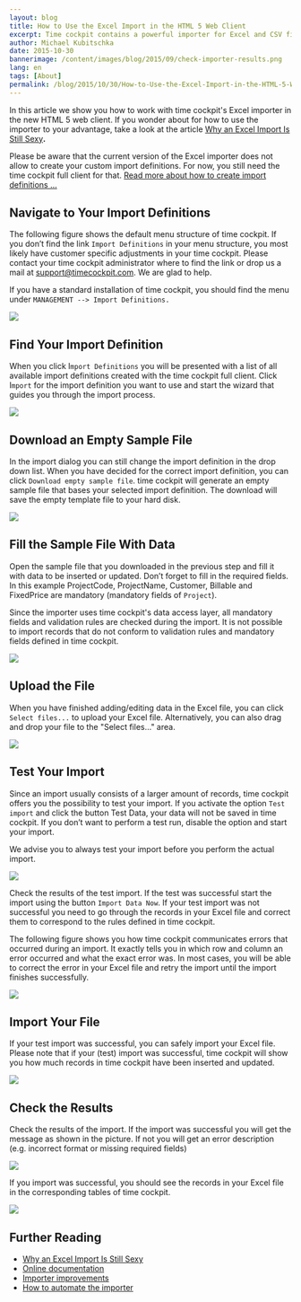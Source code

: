 ```yaml
---
layout: blog
title: How to Use the Excel Import in the HTML 5 Web Client
excerpt: Time cockpit contains a powerful importer for Excel and CSV files. You might have already used it in time cockpit's full client. This month we added the Excel importer to the new HTML5 client. In this article we describe how it works.
author: Michael Kubitschka
date: 2015-10-30
bannerimage: /content/images/blog/2015/09/check-importer-results.png
lang: en
tags: [About]
permalink: /blog/2015/10/30/How-to-Use-the-Excel-Import-in-the-HTML-5-Web-Client
---
```


<p>In this article we show you how to work with time cockpit's Excel importer in the new HTML 5 web client. If you wonder about for how to use the importer to your advantage, take a look at the article <a href="~/blog/2015/10/30/Why-An-Excel-Import-Is-Still-Sexy" target="_blank">Why an Excel Import Is Still Sexy</a><strong>.</strong></p><p class="showcase">Please be aware that the current version of the Excel importer does not allow to create your custom import definitions. For now, you still need the time cockpit full client for that. <a href="https://help.timecockpit.com/?topic=html/ee560e49-e503-4d80-9167-2e6533f50dbe.htm" target="_blank">Read more about how to create import definitions ...</a></p><h2>Navigate to Your Import Definitions</h2><p>The following figure shows the default menu structure of time cockpit. If you don’t find the link <code>Import Definitions</code> in your menu structure, you most likely have customer specific adjustments in your time cockpit. Please contact your time cockpit administrator where to find the link or drop us a mail at <a href="mailto:support@timecockpit.com">support@timecockpit.com</a>. We are glad to help.</p><p>If you have a standard installation of time cockpit, you should find the menu under <code>MANAGEMENT --&gt; Import Definitions.</code></p><p>
  <img src="{{site.baseurl}}/content/images/blog/2015/09/find-import-definitions.png" />
</p><h2>Find Your Import Definition
<br /></h2><p>When you click I<code>mport Definitions</code> you will be presented with a list of all available import definitions created with the time cockpit full client. Click I<code>mport</code> for the import definition you want to use and start the wizard that guides you through the import process.</p><p>
  <strong>
    <img src="{{site.baseurl}}/content/images/blog/2015/09/click-import-hyperlink.png" />
  </strong>
</p><h2>Download an Empty Sample File</h2><p>In the import dialog you can still change the import definition in the drop down list. When you have decided for the correct import definition, you can click <code>Download empty sample file</code>. time cockpit will generate an empty sample file that bases your selected import definition. The download will save the empty template file to your hard disk.</p><p>
  <img src="{{site.baseurl}}/content/images/blog/2015/09/download-import-definition.png" />
</p><h2>Fill the Sample File With Data</h2><p>Open the sample file that you downloaded in the previous step and fill it with data to be inserted or updated. Don’t forget to fill in the required fields. In this example ProjectCode, ProjectName, Customer, Billable and FixedPrice are mandatory (mandatory fields of <code>Project</code>).</p><p class="showcase">Since the importer uses time cockpit's data access layer, all mandatory fields and validation rules are checked during the import. It is not possible to import records that do not conform to validation rules and mandatory fields defined in time cockpit.</p><p>
  <img src="{{site.baseurl}}/content/images/blog/2015/09/fill-in-template.png" />
</p><h2>Upload the File
<br /></h2><p>When you have finished adding/editing data in the Excel file, you can click <code>Select files...</code> to upload your Excel file. Alternatively, you can also drag and drop your file to the "Select files..." area. </p><p>
  <img src="{{site.baseurl}}/content/images/blog/2015/09/select-excel-file.png" />
</p><h2>Test Your Import</h2><p>Since an import usually consists of a larger amount of records, time cockpit offers you the possibility to test your import. If you activate the option <code>Test import</code> and click the button Test Data, your data will not be saved in time cockpit. If you don’t want to perform a test run, disable the option and start your import.</p><p class="showcase">We advise you to always test your import before you perform the actual import. </p><p>
  <img src="{{site.baseurl}}/content/images/blog/2015/09/test-import.png" />
</p><p>Check the results of the test import. If the test was successful start the import using the button <code>Import Data Now</code>. If your test import was not successful you need to go through the records in your Excel file and correct them to correspond to the rules defined in time cockpit.</p><p>The following figure shows you how time cockpit communicates errors that occurred during an import. It exactly tells you in which row and column an error occurred and what the exact error was. In most cases, you will be able to correct the error in your Excel file and retry the import until the import finishes successfully.</p><p>
  <img src="{{site.baseurl}}/content/images/blog/2015/09/import-with-errors.png" />
</p><h2>Import Your File</h2><p>If your test import was successful, you can safely import your Excel file. Please note that if your (test) import was successful, time cockpit will show you how much records in time cockpit have been inserted and updated.</p><p>
  <img src="{{site.baseurl}}/content/images/blog/2015/09/test-successful.png" />
</p><h2>Check the Results</h2><p>Check the results of the import. If the import was successful you will get the message as shown in the picture. If not you will get an error description (e.g. incorrect format or missing required fields)</p><p>
  <img src="{{site.baseurl}}/content/images/blog/2015/09/check-importer-results.png" />
</p><p>If you import was successful, you should see the records in your Excel file in the corresponding tables of time cockpit.<br /></p><p>
  <img src="{{site.baseurl}}/content/images/blog/2015/09/import-successful.png" />
</p><h2>Further Reading</h2><ul>
  <li>
    <a href="~/blog/2015/10/30/Why-An-Excel-Import-Is-Still-Sexy" target="_blank">Why an Excel Import Is Still Sexy</a>
  </li>
  <li>
    <a href="https://help.timecockpit.com/html/ee560e49-e503-4d80-9167-2e6533f50dbe.htm">Online documentation</a>
  </li>
  <li>
    <a href="~/blog/2014/08/29/Compound-Keys-in-Excel-Import">Importer improvements</a>
  </li>
  <li>
    <a href="~/blog/2015/06/29/How-to-Automate-Time-Cockpit%E2%80%99s-Importer">How to automate the importer</a>
  </li>
</ul>